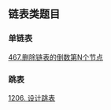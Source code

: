 ## 链表类题目
### 单链表
[467.删除链表的倒数第N个节点](https://leetcode.cn/problems/remove-nth-node-from-end-of-list/)

### 跳表

[1206. 设计跳表](https://leetcode.cn/problems/design-skiplist/)